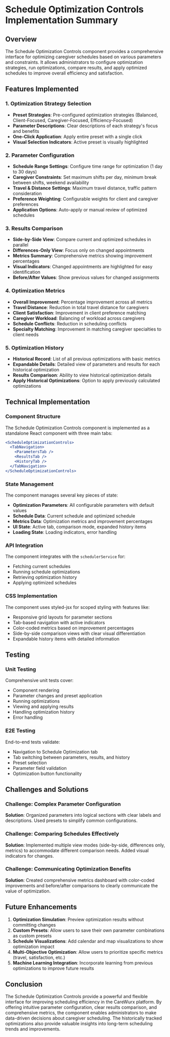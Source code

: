 # Schedule Optimization Controls Implementation Summary

## Overview

The Schedule Optimization Controls component provides a comprehensive interface for optimizing caregiver schedules based on various parameters and constraints. It allows administrators to configure optimization strategies, run optimizations, compare results, and apply optimized schedules to improve overall efficiency and satisfaction.

## Features Implemented

### 1. Optimization Strategy Selection

- **Preset Strategies**: Pre-configured optimization strategies (Balanced, Client-Focused, Caregiver-Focused, Efficiency-Focused)
- **Parameter Descriptions**: Clear descriptions of each strategy's focus and benefits
- **One-Click Application**: Apply entire preset with a single click
- **Visual Selection Indicators**: Active preset is visually highlighted

### 2. Parameter Configuration

- **Schedule Range Settings**: Configure time range for optimization (1 day to 30 days)
- **Caregiver Constraints**: Set maximum shifts per day, minimum break between shifts, weekend availability
- **Travel & Distance Settings**: Maximum travel distance, traffic pattern consideration
- **Preference Weighting**: Configurable weights for client and caregiver preferences
- **Application Options**: Auto-apply or manual review of optimized schedules

### 3. Results Comparison

- **Side-by-Side View**: Compare current and optimized schedules in parallel
- **Differences-Only View**: Focus only on changed appointments
- **Metrics Summary**: Comprehensive metrics showing improvement percentages
- **Visual Indicators**: Changed appointments are highlighted for easy identification
- **Before/After Values**: Show previous values for changed assignments

### 4. Optimization Metrics

- **Overall Improvement**: Percentage improvement across all metrics
- **Travel Distance**: Reduction in total travel distance for caregivers
- **Client Satisfaction**: Improvement in client preference matching
- **Caregiver Workload**: Balancing of workload across caregivers
- **Schedule Conflicts**: Reduction in scheduling conflicts
- **Specialty Matching**: Improvement in matching caregiver specialties to client needs

### 5. Optimization History

- **Historical Record**: List of all previous optimizations with basic metrics
- **Expandable Details**: Detailed view of parameters and results for each historical optimization
- **Results Comparison**: Ability to view historical optimization details
- **Apply Historical Optimizations**: Option to apply previously calculated optimizations

## Technical Implementation

### Component Structure

The Schedule Optimization Controls component is implemented as a standalone React component with three main tabs:

```jsx
<ScheduleOptimizationControls>
  <TabNavigation>
    <ParametersTab />
    <ResultsTab />
    <HistoryTab />
  </TabNavigation>
</ScheduleOptimizationControls>
```

### State Management

The component manages several key pieces of state:

- **Optimization Parameters**: All configurable parameters with default values
- **Schedule Data**: Current schedule and optimized schedule
- **Metrics Data**: Optimization metrics and improvement percentages
- **UI State**: Active tab, comparison mode, expanded history items
- **Loading State**: Loading indicators, error handling

### API Integration

The component integrates with the `schedulerService` for:

- Fetching current schedules
- Running schedule optimizations
- Retrieving optimization history
- Applying optimized schedules

### CSS Implementation

The component uses styled-jsx for scoped styling with features like:

- Responsive grid layouts for parameter sections
- Tab-based navigation with active indicators
- Color-coded metrics based on improvement percentages
- Side-by-side comparison views with clear visual differentiation
- Expandable history items with detailed information

## Testing

### Unit Testing

Comprehensive unit tests cover:

- Component rendering
- Parameter changes and preset application
- Running optimizations
- Viewing and applying results
- Handling optimization history
- Error handling

### E2E Testing

End-to-end tests validate:

- Navigation to Schedule Optimization tab
- Tab switching between parameters, results, and history
- Preset selection
- Parameter field validation
- Optimization button functionality

## Challenges and Solutions

### Challenge: Complex Parameter Configuration

**Solution**: Organized parameters into logical sections with clear labels and descriptions. Used presets to simplify common configurations.

### Challenge: Comparing Schedules Effectively

**Solution**: Implemented multiple view modes (side-by-side, differences only, metrics) to accommodate different comparison needs. Added visual indicators for changes.

### Challenge: Communicating Optimization Benefits

**Solution**: Created comprehensive metrics dashboard with color-coded improvements and before/after comparisons to clearly communicate the value of optimization.

## Future Enhancements

1. **Optimization Simulation**: Preview optimization results without committing changes
2. **Custom Presets**: Allow users to save their own parameter combinations as custom presets
3. **Schedule Visualizations**: Add calendar and map visualizations to show optimization impact
4. **Multi-Objective Optimization**: Allow users to prioritize specific metrics (travel, satisfaction, etc.)
5. **Machine Learning Integration**: Incorporate learning from previous optimizations to improve future results

## Conclusion

The Schedule Optimization Controls provide a powerful and flexible interface for improving scheduling efficiency in the CareWurx platform. By offering intuitive parameter configuration, clear results comparison, and comprehensive metrics, the component enables administrators to make data-driven decisions about caregiver scheduling. The historically tracked optimizations also provide valuable insights into long-term scheduling trends and improvements.
